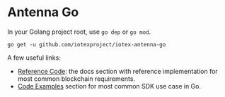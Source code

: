 # Antenna Go

In your Golang project root, use `go dep` or `go mod`.

```
go get -u github.com/iotexproject/iotex-antenna-go
```

A few useful links:

* [Reference Code](https://docs.iotex.io/developer/sdk/account-create#golang): the docs section with reference implementation for most common blockchain requirements.
* [Code Examples](https://docs.iotex.io/developer/examples/chain-info) section for most common SDK use case in Go.
